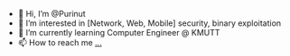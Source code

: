 - 👋 Hi, I’m @Purinut
- 👀 I’m interested in [Network, Web, Mobile] security, binary exploitation
- 🌱 I’m currently learning Computer Engineer @ KMUTT
- 📫 How to reach me [...](https://www.facebook.com/reawjang.wong) 

<!---
Purinut/Purinut is a ✨ special ✨ repository because its `README.md` (this file) appears on your GitHub profile.
You can click the Preview link to take a look at your changes.
--->
